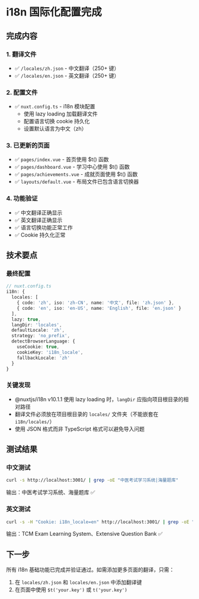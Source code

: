 # i18n 国际化配置完成

## 完成内容

### 1. 翻译文件
- ✅ `/locales/zh.json` - 中文翻译（250+ 键）
- ✅ `/locales/en.json` - 英文翻译（250+ 键）

### 2. 配置文件
- ✅ `nuxt.config.ts` - i18n 模块配置
  - 使用 lazy loading 加载翻译文件
  - 配置语言切换 cookie 持久化
  - 设置默认语言为中文（zh）

### 3. 已更新的页面
- ✅ `pages/index.vue` - 首页使用 $t() 函数
- ✅ `pages/dashboard.vue` - 学习中心使用 $t() 函数
- ✅ `pages/achievements.vue` - 成就页面使用 $t() 函数
- ✅ `layouts/default.vue` - 布局文件已包含语言切换器

### 4. 功能验证
- ✅ 中文翻译正确显示
- ✅ 英文翻译正确显示
- ✅ 语言切换功能正常工作
- ✅ Cookie 持久化正常

## 技术要点

### 最终配置
```typescript
// nuxt.config.ts
i18n: {
  locales: [
    { code: 'zh', iso: 'zh-CN', name: '中文', file: 'zh.json' },
    { code: 'en', iso: 'en-US', name: 'English', file: 'en.json' }
  ],
  lazy: true,
  langDir: 'locales',
  defaultLocale: 'zh',
  strategy: 'no_prefix',
  detectBrowserLanguage: {
    useCookie: true,
    cookieKey: 'i18n_locale',
    fallbackLocale: 'zh'
  }
}
```

### 关键发现
- @nuxtjs/i18n v10.1.1 使用 lazy loading 时，`langDir` 应指向项目根目录的相对路径
- 翻译文件必须放在项目根目录的 `locales/` 文件夹（不能嵌套在 `i18n/locales/`）
- 使用 JSON 格式而非 TypeScript 格式可以避免导入问题

## 测试结果

### 中文测试
```bash
curl -s http://localhost:3001/ | grep -oE "中医考试学习系统|海量题库"
```
输出：中医考试学习系统、海量题库 ✅

### 英文测试
```bash
curl -s -H "Cookie: i18n_locale=en" http://localhost:3001/ | grep -oE "TCM Exam|Extensive Question"
```
输出：TCM Exam Learning System、Extensive Question Bank ✅

## 下一步
所有 i18n 基础功能已完成并验证通过。如需添加更多页面的翻译，只需：
1. 在 `locales/zh.json` 和 `locales/en.json` 中添加翻译键
2. 在页面中使用 `$t('your.key')` 或 `t('your.key')`
